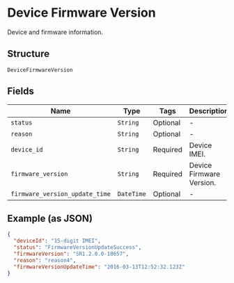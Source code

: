 
# Device Firmware Version

Device and firmware information.

## Structure

`DeviceFirmwareVersion`

## Fields

| Name | Type | Tags | Description |
|  --- | --- | --- | --- |
| `status` | `String` | Optional | - |
| `reason` | `String` | Optional | - |
| `device_id` | `String` | Required | Device IMEI. |
| `firmware_version` | `String` | Required | Device Firmware Version. |
| `firmware_version_update_time` | `DateTime` | Optional | - |

## Example (as JSON)

```json
{
  "deviceId": "15-digit IMEI",
  "status": "FirmwareVersionUpdateSuccess",
  "firmwareVersion": "SR1.2.0.0-10657",
  "reason": "reason4",
  "firmwareVersionUpdateTime": "2016-03-13T12:52:32.123Z"
}
```

